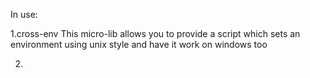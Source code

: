 In use:

1.cross-env 
    This micro-lib allows you to provide a script which sets an environment using unix style and have it work on windows too

2.
            
